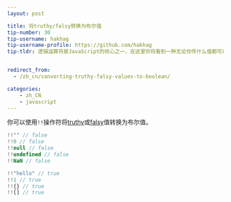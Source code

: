 ```yaml
---
layout: post

title: 将truthy/falsy转换为布尔值
tip-number: 30
tip-username: hakhag
tip-username-profile: https://github.com/hakhag
tip-tldr: 逻辑运算符是JavaScript的核心之一，在这里你将看到一种无论你传什么值都可以总是得到true或false的方法。


redirect_from:
  - /zh_cn/converting-truthy-falsy-values-to-boolean/

categories:
    - zh_CN
    - javascript
---
```


你可以使用`!!`操作符将[truthy](https://developer.mozilla.org/zh-CN/docs/Glossary/Truthy)或[falsy](https://developer.mozilla.org/zh-CN/docs/Glossary/Falsy)值转换为布尔值。

```js
!!"" // false
!!0 // false
!!null // false
!!undefined // false
!!NaN // false

!!"hello" // true
!!1 // true
!!{} // true
!![] // true
```

